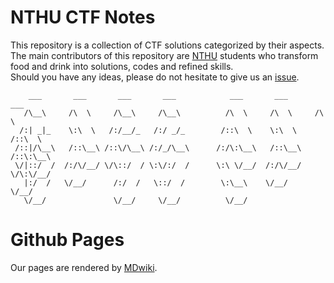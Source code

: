 # NTHU CTF Notes

This repository is a collection of CTF solutions categorized by their aspects.  
The main contributors of this repository are [NTHU](http://www.nthu.edu.tw/) students who transform food and drink into solutions, codes and refined skills.  
Should you have any ideas, please do not hesitate to give us an [issue](https://github.com/NTHU-CTF-Group/NTHU_CTF_Notes/issues).  

        ___       ___       ___       ___            ___       ___       ___   
       /\__\     /\  \     /\__\     /\__\          /\  \     /\  \     /\  \  
      /:| _|_    \:\  \   /:/__/_   /:/ _/_        /::\  \    \:\  \   /::\  \ 
     /::|/\__\   /::\__\ /::\/\__\ /:/_/\__\      /:/\:\__\   /::\__\ /::\:\__\
     \/|::/  /  /:/\/__/ \/\::/  / \:\/:/  /      \:\ \/__/  /:/\/__/ \/\:\/__/
       |:/  /   \/__/      /:/  /   \::/  /        \:\__\    \/__/       \/__/ 
       \/__/               \/__/     \/__/          \/__/                      

# Github Pages

Our pages are rendered by [MDwiki](https://github.com/Dynalon/mdwiki).

